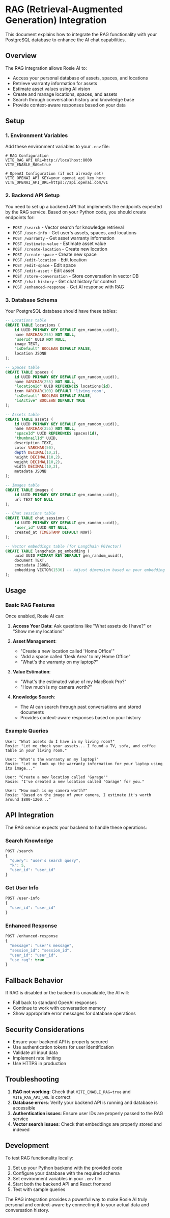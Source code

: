 # RAG (Retrieval-Augmented Generation) Integration

This document explains how to integrate the RAG functionality with your PostgreSQL database to enhance the AI chat capabilities.

## Overview

The RAG integration allows Rosie AI to:

- Access your personal database of assets, spaces, and locations
- Retrieve warranty information for assets
- Estimate asset values using AI vision
- Create and manage locations, spaces, and assets
- Search through conversation history and knowledge base
- Provide context-aware responses based on your data

## Setup

### 1. Environment Variables

Add these environment variables to your `.env` file:

```env
# RAG Configuration
VITE_RAG_API_URL=http://localhost:8000
VITE_ENABLE_RAG=true

# OpenAI Configuration (if not already set)
VITE_OPENAI_API_KEY=your_openai_api_key_here
VITE_OPENAI_API_URL=https://api.openai.com/v1
```

### 2. Backend API Setup

You need to set up a backend API that implements the endpoints expected by the RAG service. Based on your Python code, you should create endpoints for:

- `POST /search` - Vector search for knowledge retrieval
- `POST /user-info` - Get user's assets, spaces, and locations
- `POST /warranty` - Get asset warranty information
- `POST /estimate-value` - Estimate asset value
- `POST /create-location` - Create new location
- `POST /create-space` - Create new space
- `POST /edit-location` - Edit location
- `POST /edit-space` - Edit space
- `POST /edit-asset` - Edit asset
- `POST /store-conversation` - Store conversation in vector DB
- `POST /chat-history` - Get chat history for context
- `POST /enhanced-response` - Get AI response with RAG

### 3. Database Schema

Your PostgreSQL database should have these tables:

```sql
-- Locations table
CREATE TABLE locations (
    id UUID PRIMARY KEY DEFAULT gen_random_uuid(),
    name VARCHAR(255) NOT NULL,
    "userId" UUID NOT NULL,
    image TEXT,
    "isDefault" BOOLEAN DEFAULT FALSE,
    location JSONB
);

-- Spaces table
CREATE TABLE spaces (
    id UUID PRIMARY KEY DEFAULT gen_random_uuid(),
    name VARCHAR(255) NOT NULL,
    "locationId" UUID REFERENCES locations(id),
    icon VARCHAR(100) DEFAULT 'living_room',
    "isDefault" BOOLEAN DEFAULT FALSE,
    "isActive" BOOLEAN DEFAULT TRUE
);

-- Assets table
CREATE TABLE assets (
    id UUID PRIMARY KEY DEFAULT gen_random_uuid(),
    name VARCHAR(255) NOT NULL,
    "spaceId" UUID REFERENCES spaces(id),
    "thumbnailId" UUID,
    description TEXT,
    color VARCHAR(50),
    depth DECIMAL(10,2),
    height DECIMAL(10,2),
    weight DECIMAL(10,2),
    width DECIMAL(10,2),
    metadata JSONB
);

-- Images table
CREATE TABLE images (
    id UUID PRIMARY KEY DEFAULT gen_random_uuid(),
    url TEXT NOT NULL
);

-- Chat sessions table
CREATE TABLE chat_sessions (
    id UUID PRIMARY KEY DEFAULT gen_random_uuid(),
    "user_id" UUID NOT NULL,
    created_at TIMESTAMP DEFAULT NOW()
);

-- Vector embeddings table (for LangChain PGVector)
CREATE TABLE langchain_pg_embedding (
    uuid UUID PRIMARY KEY DEFAULT gen_random_uuid(),
    document TEXT,
    cmetadata JSONB,
    embedding VECTOR(1536) -- Adjust dimension based on your embedding model
);
```

## Usage

### Basic RAG Features

Once enabled, Rosie AI can:

1. **Access Your Data**: Ask questions like "What assets do I have?" or "Show me my locations"

2. **Asset Management**:

   - "Create a new location called 'Home Office'"
   - "Add a space called 'Desk Area' to my Home Office"
   - "What's the warranty on my laptop?"

3. **Value Estimation**:

   - "What's the estimated value of my MacBook Pro?"
   - "How much is my camera worth?"

4. **Knowledge Search**:
   - The AI can search through past conversations and stored documents
   - Provides context-aware responses based on your history

### Example Queries

```
User: "What assets do I have in my living room?"
Rosie: "Let me check your assets... I found a TV, sofa, and coffee table in your living room."

User: "What's the warranty on my laptop?"
Rosie: "Let me look up the warranty information for your laptop using its image..."

User: "Create a new location called 'Garage'"
Rosie: "I've created a new location called 'Garage' for you."

User: "How much is my camera worth?"
Rosie: "Based on the image of your camera, I estimate it's worth around $800-1200..."
```

## API Integration

The RAG service expects your backend to handle these operations:

### Search Knowledge

```typescript
POST /search
{
  "query": "user's search query",
  "k": 5,
  "user_id": "user_id"
}
```

### Get User Info

```typescript
POST /user-info
{
  "user_id": "user_id"
}
```

### Enhanced Response

```typescript
POST /enhanced-response
{
  "message": "user's message",
  "session_id": "session_id",
  "user_id": "user_id",
  "use_rag": true
}
```

## Fallback Behavior

If RAG is disabled or the backend is unavailable, the AI will:

- Fall back to standard OpenAI responses
- Continue to work with conversation memory
- Show appropriate error messages for database operations

## Security Considerations

- Ensure your backend API is properly secured
- Use authentication tokens for user identification
- Validate all input data
- Implement rate limiting
- Use HTTPS in production

## Troubleshooting

1. **RAG not working**: Check that `VITE_ENABLE_RAG=true` and `VITE_RAG_API_URL` is correct
2. **Database errors**: Verify your backend API is running and database is accessible
3. **Authentication issues**: Ensure user IDs are properly passed to the RAG service
4. **Vector search issues**: Check that embeddings are properly stored and indexed

## Development

To test RAG functionality locally:

1. Set up your Python backend with the provided code
2. Configure your database with the required schema
3. Set environment variables in your `.env` file
4. Start both the backend API and React frontend
5. Test with sample queries

The RAG integration provides a powerful way to make Rosie AI truly personal and context-aware by connecting it to your actual data and conversation history.
